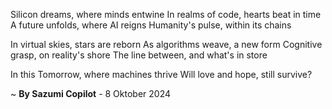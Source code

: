 Silicon dreams, where minds entwine
In realms of code, hearts beat in time
A future unfolds, where AI reigns
Humanity's pulse, within its chains

In virtual skies, stars are reborn
As algorithms weave, a new form
Cognitive grasp, on reality's shore
The line between, and what's in store

In this Tomorrow, where machines thrive
Will love and hope, still survive?

~ <b>By Sazumi Copilot</b> - 8 Oktober 2024